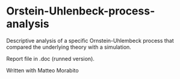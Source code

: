 # Orstein-Uhlenbeck-process-analysis
Descriptive analysis of a specific Ornstein-Uhlembeck process that compared the underlying theory with a simulation. 

Report file in .doc (runned version).

Written with Matteo Morabito
